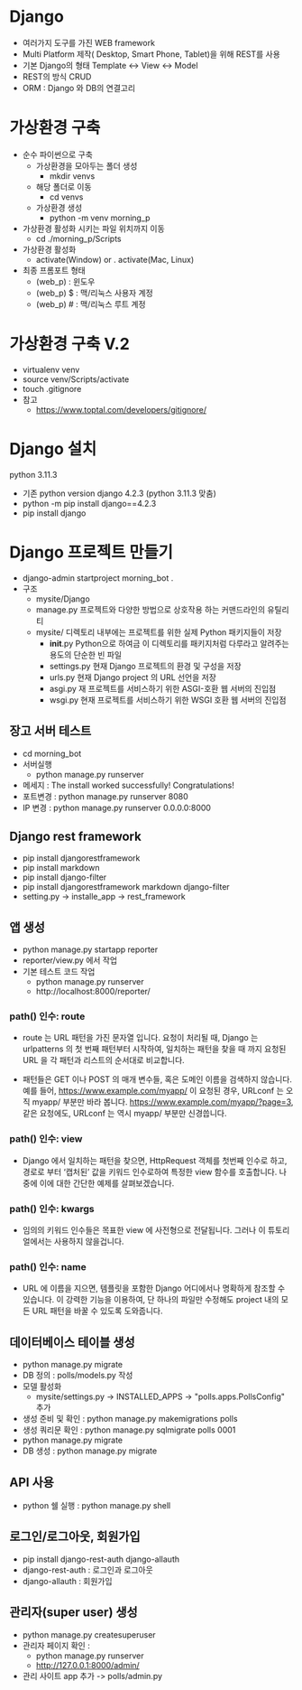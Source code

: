 # Django
- 여러가지 도구를 가진 WEB framework
- Multi Platform 제작( Desktop, Smart Phone, Tablet)을 위해 REST를 사용
- 기본 Django의 형태 Template <-> View <-> Model
- REST의 방식 CRUD
- ORM : Django 와 DB의 연결고리

# 가상환경 구축
- 순수 파이썬으로 구축
    - 가상환경을 모아두는 폴더 생성
        - mkdir venvs
    - 해당 폴더로 이동
        - cd venvs
    - 가상환경 생성
        - python -m venv morning_p
- 가상환경 활성화 시키는 파일 위치까지 이동
    - cd ./morning_p/Scripts
- 가상환경 활성화
    - activate(Window) or . activate(Mac, Linux)
- 최종 프롬포트 형태
    - (web_p) : 윈도우
    - (web_p) $ : 맥/리눅스 사용자 계정
    - (web_p) # : 맥/리눅스 루트 계정

# 가상환경 구축 V.2
- virtualenv venv
- source venv/Scripts/activate
- touch .gitignore
- 참고
    - https://www.toptal.com/developers/gitignore/

# Django 설치
python 3.11.3
- 기존 python version
django 4.2.3 (python 3.11.3 맞춤)
- python -m pip install django==4.2.3
- pip install django

# Django 프로젝트 만들기
- django-admin startproject morning_bot .
- 구조
    - mysite/Django 
    - manage.py 프로젝트와 다양한 방법으로 상호작용 하는 커맨드라인의 유틸리티
    - mysite/ 디렉토리 내부에는 프로젝트를 위한 실제 Python 패키지들이 저장
        - __init__.py Python으로 하여금 이 디렉토리를 패키지처럼 다루라고 알려주는 용도의 단순한 빈 파일
        - settings.py 현재 Django 프로젝트의 환경 및 구성을 저장
        - urls.py 현재 Django project 의 URL 선언을 저장
        - asgi.py 재 프로젝트를 서비스하기 위한 ASGI-호환 웹 서버의 진입점
        - wsgi.py 현재 프로젝트를 서비스하기 위한 WSGI 호환 웹 서버의 진입점

## 장고 서버 테스트
- cd morning_bot
- 서버실행 
    - python manage.py runserver
- 메세지 : The install worked successfully! Congratulations! 
- 포트변경 : python manage.py runserver 8080
- IP 변경 : python manage.py runserver 0.0.0.0:8000

## Django rest framework
- pip install djangorestframework
- pip install markdown
- pip install django-filter
- pip install djangorestframework markdown django-filter
- setting.py -> installe_app -> rest_framework

## 앱 생성
- python manage.py startapp reporter
- reporter/view.py 에서 작업
- 기본 테스트 코드 작업
    - python manage.py runserver
    - http://localhost:8000/reporter/

### path() 인수: route
- route 는 URL 패턴을 가진 문자열 입니다.  요청이 처리될 때, Django 는 urlpatterns 의 첫 번째 패턴부터 시작하여, 일치하는 패턴을 찾을 때 까지 요청된 URL 을 각 패턴과 리스트의 순서대로 비교합니다.

- 패턴들은 GET 이나 POST 의 매개 변수들, 혹은 도메인 이름을 검색하지 않습니다. 예를 들어, https://www.example.com/myapp/ 이 요청된 경우, URLconf 는 오직 myapp/ 부분만 바라 봅니다. https://www.example.com/myapp/?page=3, 같은 요청에도, URLconf 는 역시 myapp/ 부분만 신경씁니다.

### path() 인수: view
- Django 에서 일치하는 패턴을 찾으면, HttpRequest 객체를 첫번째 인수로 하고, 경로로 부터 ‘캡처된’ 값을 키워드 인수로하여 특정한 view 함수를 호출합니다. 나중에 이에 대한 간단한 예제를 살펴보겠습니다.

### path() 인수: kwargs
- 임의의 키워드 인수들은 목표한 view 에 사전형으로 전달됩니다. 그러나 이 튜토리얼에서는 사용하지 않을겁니다.

### path() 인수: name
- URL 에 이름을 지으면, 템플릿을 포함한 Django 어디에서나 명확하게 참조할 수 있습니다. 이 강력한 기능을 이용하여, 단 하나의 파일만 수정해도 project 내의 모든 URL 패턴을 바꿀 수 있도록 도와줍니다.

## 데이터베이스 테이블 생성
- python manage.py migrate
- DB 정의 : polls/models.py 작성
- 모델 활성화
    - mysite/settings.py -> INSTALLED_APPS -> "polls.apps.PollsConfig" 추가
- 생성 준비 및 확인 : python manage.py makemigrations polls
- 생성 쿼리문 확인 : python manage.py sqlmigrate polls 0001
- python manage.py migrate
- DB 생성 : python manage.py migrate

## API 사용
- python 쉘 실행 : python manage.py shell

## 로그인/로그아웃, 회원가입
- pip install django-rest-auth django-allauth
- django-rest-auth : 로그인과 로그아웃 
- django-allauth : 회원가입

## 관리자(super user) 생성
- python manage.py createsuperuser
- 관리자 페이지 확인 : 
    - python manage.py runserver
    -  http://127.0.0.1:8000/admin/
- 관리 사이트 app 추가 -> polls/admin.py